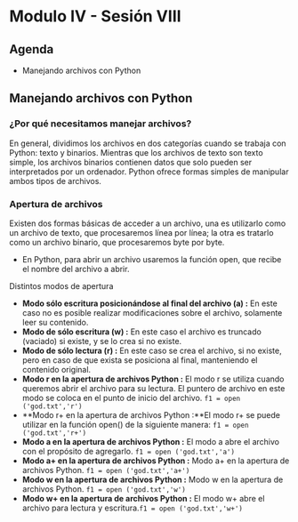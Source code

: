 # Modulo IV - Sesión VIII

## Agenda

- Manejando archivos con Python

## Manejando archivos con Python

### ¿Por qué necesitamos manejar archivos?

En general, dividimos los archivos en dos categorías cuando se trabaja con Python: texto y binarios. Mientras que los archivos de texto son texto simple, los archivos binarios contienen datos que solo pueden ser interpretados por un ordenador. Python ofrece formas simples de manipular ambos tipos de archivos.

### Apertura de archivos

Existen dos formas básicas de acceder a un archivo, una es utilizarlo como un archivo de texto, que procesaremos línea por línea; la otra es tratarlo como un archivo binario, que procesaremos byte por byte.

- En Python, para abrir un archivo usaremos la función open, que recibe el nombre del archivo a abrir.

Distintos modos de apertura

- **Modo sólo escritura posicionándose al final del archivo (a) :** En este caso no es posible realizar modificaciones sobre el archivo, solamente leer su contenido.
- **Modo de sólo escritura (w) :** En este caso el archivo es truncado (vaciado) si existe, y se lo crea si no existe.
- **Modo de sólo lectura (r) :** En este caso se crea el archivo, si no existe, pero en caso de que exista se posiciona al final, manteniendo el contenido original.
- **Modo r en la apertura de archivos Python :** El modo r se utiliza cuando queremos abrir el archivo para su lectura. El puntero de archivo en este modo se coloca en el punto de inicio del archivo. `f1 = open ('god.txt','r')`
- **Modo r+ en la apertura de archivos Python :**El modo r+ se puede utilizar en la función open() de la siguiente manera: `f1 = open ('god.txt','r+')`
- **Modo a en la apertura de archivos Python :** El modo a abre el archivo con el propósito de agregarlo. `f1 = open ('god.txt','a')`
- **Modo a+ en la apertura de archivos Python :** Modo a+ en la apertura de archivos Python. `f1 = open ('god.txt','a+')`
- **Modo w en la apertura de archivos Python :** Modo w en la apertura de archivos Python. `f1 = open ('god.txt','w')`
- **Modo w+ en la apertura de archivos Python :** El modo w+ abre el archivo para lectura y escritura.`f1 = open ('god.txt','w+')`
